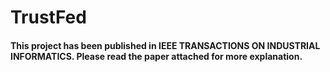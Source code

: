 # TrustFed

#### This project has been published in IEEE TRANSACTIONS ON INDUSTRIAL INFORMATICS. Please read the paper attached for more explanation.
